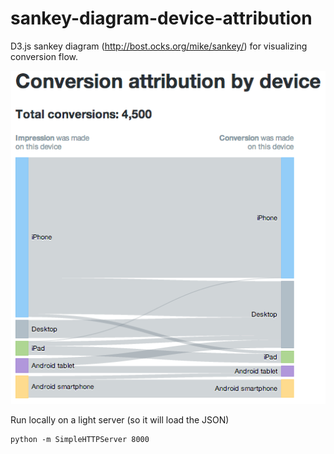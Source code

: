 sankey-diagram-device-attribution
=================================

D3.js sankey diagram (http://bost.ocks.org/mike/sankey/) for visualizing conversion flow.

![Screenshot](https://raw.githubusercontent.com/spacekat/sankey-diagram-device-attribution/master/readme-screenshot.png)

Run locally on a light server (so it will load the JSON)

    python -m SimpleHTTPServer 8000

